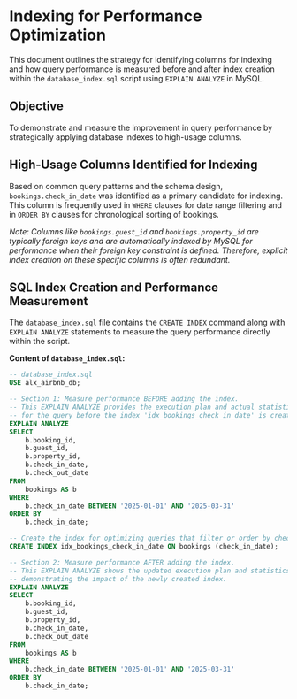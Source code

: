 # Indexing for Performance Optimization

This document outlines the strategy for identifying columns for indexing and how query performance is measured before and after index creation within the `database_index.sql` script using `EXPLAIN ANALYZE` in MySQL.

## Objective

To demonstrate and measure the improvement in query performance by strategically applying database indexes to high-usage columns.

## High-Usage Columns Identified for Indexing

Based on common query patterns and the schema design, `bookings.check_in_date` was identified as a primary candidate for indexing. This column is frequently used in `WHERE` clauses for date range filtering and in `ORDER BY` clauses for chronological sorting of bookings.

*Note: Columns like `bookings.guest_id` and `bookings.property_id` are typically foreign keys and are automatically indexed by MySQL for performance when their foreign key constraint is defined. Therefore, explicit index creation on these specific columns is often redundant.*

## SQL Index Creation and Performance Measurement

The `database_index.sql` file contains the `CREATE INDEX` command along with `EXPLAIN ANALYZE` statements to measure the query performance directly within the script.

**Content of `database_index.sql`:**

```sql
-- database_index.sql
USE alx_airbnb_db;

-- Section 1: Measure performance BEFORE adding the index.
-- This EXPLAIN ANALYZE provides the execution plan and actual statistics
-- for the query before the index 'idx_bookings_check_in_date' is created.
EXPLAIN ANALYZE
SELECT
    b.booking_id,
    b.guest_id,
    b.property_id,
    b.check_in_date,
    b.check_out_date
FROM
    bookings AS b
WHERE
    b.check_in_date BETWEEN '2025-01-01' AND '2025-03-31'
ORDER BY
    b.check_in_date;

-- Create the index for optimizing queries that filter or order by check-in date.
CREATE INDEX idx_bookings_check_in_date ON bookings (check_in_date);

-- Section 2: Measure performance AFTER adding the index.
-- This EXPLAIN ANALYZE shows the updated execution plan and statistics,
-- demonstrating the impact of the newly created index.
EXPLAIN ANALYZE
SELECT
    b.booking_id,
    b.guest_id,
    b.property_id,
    b.check_in_date,
    b.check_out_date
FROM
    bookings AS b
WHERE
    b.check_in_date BETWEEN '2025-01-01' AND '2025-03-31'
ORDER BY
    b.check_in_date;

